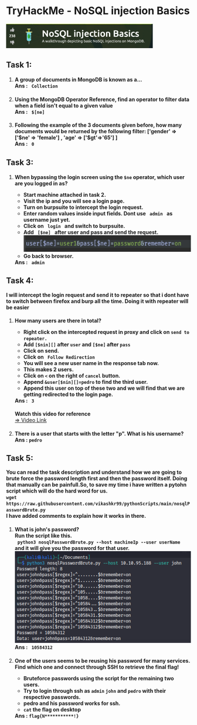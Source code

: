 <h1>TryHackMe - NoSQL injection Basics</h1>
<img src="./img/logo.png" alt="logo" width="400">
<h2>Task 1:</h2>
<ol type="1">
    <li>
        <h4>
            A group of documents in MongoDB is known as a... <br>
            <strong>Ans :</strong> <code> Collection </code>
        </h4>
    </li>
    <li>
        <h4>
            Using the MongoDB Operator Reference, find an operator to filter data when a field isn't equal to a given
            value<br>
            <strong>Ans :</strong> <code> $[ne] </code>
        </h4>
    </li>
    <li>
        <h4>
            Following the example of the 3 documents given before, how many documents would be returned by the following
            filter: ['gender' => ['$ne' => 'female'] , 'age' => ['$gt'=>'65'] ]<br>
            <strong>Ans :</strong> <code> 0 </code>
        </h4>
    </li>
</ol>
<h2>Task 3:</h2>
<ol type="1">
    <li>
        <h4>
            When bypassing the login screen using the <code>$ne</code> operator, which user are you logged in as?
            <ul>
                <li>Start machine attached in task 2.</li>
                <li>Visit the ip and you will see a login page.</li>
                <li>Turn on burpsuite to intercept the login request.</li>
                <li>Enter random values inside input fields. <strong>Dont use <code> admin </code> as username just
                        yet</strong>.</li>
                <li>Click on <code> login </code> and switch to burpsuite.</li>
                <li>
                    Add <code> [$ne] </code> after user and pass and send the request.<br>
                    <img src="./img/burp2.png" alt="burp2" width="500">
                </li>
                <li>Go back to browser.</li>
            </ul>
            <strong>Ans :</strong> <code> admin </code>
        </h4>
    </li>
</ol>
<h2>Task 4:</h2>
<strong>I will intercept the login request and send it to repeater so that i dont have to switch between firefox and
    burp all the time. Doing it with repeater will be easier</strong>
<ol type="1">
    <li>
        <h4>
            How many users are there in total?
            <ul>
                <li>Right click on the intercepted request in proxy and click on <code>send to repeater.</code> </li>
                <li>Add <code>[$nin][]</code> after <code>user</code> and <code>[$ne]</code> after <code>pass</code>
                </li>
                <li>Click on send.</li>
                <li>Click on <code> Follow Redirection </code></li>
                <li>You will see a new user name in the response tab now.</li>
                <li>This makes 2 users.</li>
                <li>Click on <code>&lt;</code> on the right of <code>cancel</code> button.</li>
                <li>Append <code>&user[$nin][]=pedro</code> to find the third user.</li>
                <li>Append this user on top of these two and we will find that we are getting redirected to the login
                    page.</li>
            </ul>
            <strong>Ans :</strong> <code> 3 </code>
        </h4>
        <strong>Watch this video for reference</strong><br>
        <a href="https://github.com/vikashkr99/TryHackMe_writeup-NoSQL_injection_Basics/blob/main/img/burpV.mov"> =>
            Video Link</a>
    </li>
    <li>
        <h4>
            There is a user that starts with the letter "p". What is his username?<br>
            <strong>Ans :</strong> <code>pedro</code>
        </h4>
    </li>
</ol>
<h2>Task 5:</h2>
<strong>
    You can read the task description and understand how we are going to brute force the password length first and then
    the password itself. Doing that manually can be painfull.So, to save my time i have written a pytohn script which will do the
    hard word for us.<br>
    <code>wget https://raw.githubusercontent.com/vikashkr99/pythonScripts/main/nosqlPasswordBrute.py</code><br>
    I have added comments to explain how it works in there.
</strong>
<ol type="1">
    <li>
        <h4>
            What is john's password?<br>
            Run the script like this.<br>
            <code> python3 nosqlPasswordBrute.py --host machineIp --user userName </code><br>
            and it will give you the password for that user.
            <img src="./img/script1.png" alt="script1"><br>
            <strong>Ans :</strong> <code> 10584312 </code>
        </h4>
    </li>
    <li>
        <h4>
            One of the users seems to be reusing his password for many services. Find which one and connect through SSH to retrieve the final flag!<br>
            <ul>
                <li>Bruteforce passwords using the script for the remaining two users.</li>
                <li>Try to login through ssh as <code>admin</code> <code>john</code> and <code>pedro</code> with their respective passwords.</li>
                <li>pedro and his password works for ssh.</li>
                <li><code>cat</code> the flag on desktop</li>
            </ul>
            <strong>Ans :</strong> <code>flag{N***********!}</code>
        </h4>
    </li>
</ol>